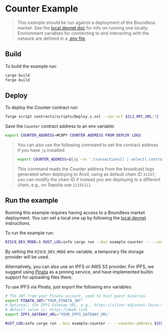 # Counter Example

> This example should be run against a deployment of the Boundless market.
> See the [local devnet doc](../../docs/src/broker/local_devnet.md) for info on running one locally.
> Environment variables for connecting to and interacting with the network are defined in a [.env file](../../.env).

## Build

To build the example run:

```bash
cargo build
forge build
```

## Deploy

To deploy the Counter contract run:

```bash
forge script contracts/scripts/Deploy.s.sol --rpc-url ${L1_RPC_URL:?} --broadcast -vv
```

Save the `Counter` contract address to an env variable:

```bash
export COUNTER_ADDRESS=#COPY COUNTER ADDRESS FROM DEPLOY LOGS
```

> You can also use the following command to set the contract address if you have `jq` installed:
>
> ```bash
> export COUNTER_ADDRESS=$(jq -re '.transactions[] | select(.contractName == "Counter") | .contractAddress' ./broadcast/Deploy.s.sol/31337/run-latest.json)
> ```
>
> This command reads the Counter address from the broadcast logs generated when deploying to Anvil, using as default chain ID `31337`;
> you can modify the chain ID if instead you are deploying to a different chain, e.g., on Sepolia use `11155111`.

## Run the example

Running this example requires having access to a Boundless market deployment. You can set a local one up by following the [local devnet](../../docs/src/broker/local_devnet.md) instructions.

To run the example run:

```bash
RISC0_DEV_MODE=1 RUST_LOG=info cargo run --bin example-counter -- --counter-address ${COUNTER_ADDRESS:?}
```

By setting the `RISC0_DEV_MODE` env variable, a temporary file storage provider will be used.

Alternatively, you can also use an IPFS or AWS S3 provider. For IPFS, we suggest using [Pinata](https://www.pinata.cloud) as a pinning service, and have implemented builtin support for uploading files there.

To use IPFS via Pinata, just export the following env variables:

```bash
# The JWT from your Pinata account, used to host guest binaries.
export PINATA_JWT="YOUR_PINATA_JWT"
# Optional: the IPFS Gateway URL, e.g., https://silver-adjacent-louse-491.mypinata.cloud
# default value is: https://dweb.link
export IPFS_GATEWAY_URL="YOUR_IPFS_GATEWAY_URL"
```

```bash
RUST_LOG=info cargo run --bin example-counter -- --counter-address ${COUNTER_ADDRESS:?}
```
